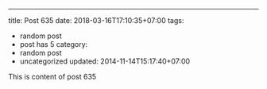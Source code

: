 ---
title: Post 635
date: 2018-03-16T17:10:35+07:00
tags:
  - random post
  - post has 5
category:
  - random post
  - uncategorized
updated: 2014-11-14T15:17:40+07:00

This is content of post 635
